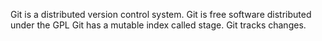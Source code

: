 Git is a distributed version control system.
Git is free software  distributed under the GPL
Git has a mutable index called stage.
Git tracks changes.